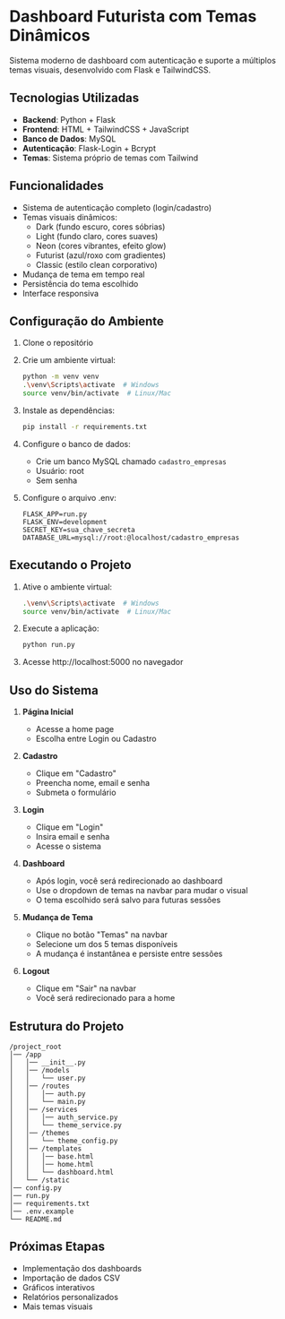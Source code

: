 # Dashboard Futurista com Temas Dinâmicos

Sistema moderno de dashboard com autenticação e suporte a múltiplos temas visuais, desenvolvido com Flask e TailwindCSS.

## Tecnologias Utilizadas

- **Backend**: Python + Flask
- **Frontend**: HTML + TailwindCSS + JavaScript
- **Banco de Dados**: MySQL
- **Autenticação**: Flask-Login + Bcrypt
- **Temas**: Sistema próprio de temas com Tailwind

## Funcionalidades

- Sistema de autenticação completo (login/cadastro)
- Temas visuais dinâmicos:
  - Dark (fundo escuro, cores sóbrias)
  - Light (fundo claro, cores suaves)
  - Neon (cores vibrantes, efeito glow)
  - Futurist (azul/roxo com gradientes)
  - Classic (estilo clean corporativo)
- Mudança de tema em tempo real
- Persistência do tema escolhido
- Interface responsiva

## Configuração do Ambiente

1. Clone o repositório
2. Crie um ambiente virtual:
   ```bash
   python -m venv venv
   .\venv\Scripts\activate  # Windows
   source venv/bin/activate  # Linux/Mac
   ```

3. Instale as dependências:
   ```bash
   pip install -r requirements.txt
   ```

4. Configure o banco de dados:
   - Crie um banco MySQL chamado `cadastro_empresas`
   - Usuário: root
   - Sem senha
   
5. Configure o arquivo .env:
   ```
   FLASK_APP=run.py
   FLASK_ENV=development
   SECRET_KEY=sua_chave_secreta
   DATABASE_URL=mysql://root:@localhost/cadastro_empresas
   ```

## Executando o Projeto

1. Ative o ambiente virtual:
   ```bash
   .\venv\Scripts\activate  # Windows
   source venv/bin/activate  # Linux/Mac
   ```

2. Execute a aplicação:
   ```bash
   python run.py
   ```

3. Acesse http://localhost:5000 no navegador

## Uso do Sistema

1. **Página Inicial**
   - Acesse a home page
   - Escolha entre Login ou Cadastro

2. **Cadastro**
   - Clique em "Cadastro"
   - Preencha nome, email e senha
   - Submeta o formulário

3. **Login**
   - Clique em "Login"
   - Insira email e senha
   - Acesse o sistema

4. **Dashboard**
   - Após login, você será redirecionado ao dashboard
   - Use o dropdown de temas na navbar para mudar o visual
   - O tema escolhido será salvo para futuras sessões

5. **Mudança de Tema**
   - Clique no botão "Temas" na navbar
   - Selecione um dos 5 temas disponíveis
   - A mudança é instantânea e persiste entre sessões

6. **Logout**
   - Clique em "Sair" na navbar
   - Você será redirecionado para a home

## Estrutura do Projeto

```
/project_root
│── /app
│   │── __init__.py
│   │── /models
│   │   └── user.py
│   │── /routes
│   │   │── auth.py
│   │   └── main.py
│   │── /services
│   │   │── auth_service.py
│   │   └── theme_service.py
│   │── /themes
│   │   └── theme_config.py
│   │── /templates
│   │   │── base.html
│   │   │── home.html
│   │   └── dashboard.html
│   └── /static
│── config.py
│── run.py
│── requirements.txt
│── .env.example
└── README.md
```

## Próximas Etapas

- Implementação dos dashboards
- Importação de dados CSV
- Gráficos interativos
- Relatórios personalizados
- Mais temas visuais
